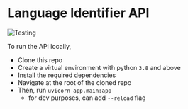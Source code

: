 # Language Identifier API
![Testing](https://github.com/Ignatius-K/Language_Identifier/blob/main/.github/workflows/api_test.yml/badge.svg)

To run the API locally,

  - Clone this repo
  - Create a virtual environment with python ``3.8`` and above
  - Install the required dependencies
  - Navigate at the root of the cloned repo
  - Then, run ``uvicorn app.main:app``
    - for dev purposes, can add ``--reload`` flag
